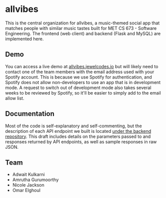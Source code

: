 # allvibes
This is the central organization for allvibes, a music-themed social app that matches people with similar music tastes built for MET CS 673 - Software Engineering. The frontend (web client) and backend (Flask and MySQL) are implemented here.

## Demo
You can access a live demo at [allvibes.jewelcodes.io](https://allvibes.jewelcodes.io) but will likely need to contact one of the team members with the email address used with your Spotify account. This is because we use Spotify for authentication, and Spotify does not allow non-developers to use an app that is in development mode. A request to switch out of development mode also takes several weeks to be reviewed by Spotify, so it'll be easier to simply add to the email allow list.

## Documentation
Most of the code is self-explanatory and self-commenting, but the description of each API endpoint we built is located [under the backend repository](https://github.com/AANO-MET-CS-673-All-Vibes/BackEnd/blob/main/docs/Backend%20API%20Design%20Draft.md). This draft includes details on the parameters passed to and responses returned by API endpoints, as well as sample responses in raw JSON.

## Team
* Adwait Kulkarni
* Amrutha Gurumoorthy
* Nicole Jackson
* Omar Elghoul
